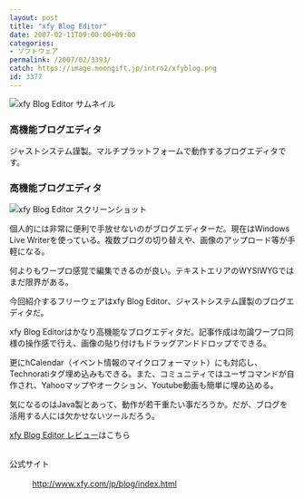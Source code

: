 ```yaml
---
layout: post
title: "xfy Blog Editor"
date: 2007-02-11T09:00:00+09:00
categories:
- ソフトウェア
permalink: /2007/02/3393/
catch: https://image.moongift.jp/intro2/xfyblog.png
id: 3377
---
```

 ![xfy Blog Editor サムネイル](https://image.moongift.jp/intro2/xfyblog.t.png "xfy Blog Editor サムネイル")
  

### 高機能ブログエディタ
  
ジャストシステム謹製。マルチプラットフォームで動作するブログエディタです。  
<!--more-->  

### 高機能ブログエディタ
  

![xfy Blog Editor スクリーンショット](https://image.moongift.jp/intro2/xfyblog.png "xfy Blog Editor スクリーンショット")

  

個人的には非常に便利で手放せないのがブログエディターだ。現在はWindows Live Writerを使っている。複数ブログの切り替えや、画像のアップロード等が手軽になる。

  

何よりもワープロ感覚で編集できるのが良い。テキストエリアのWYSIWYGではまだ限界がある。

  

今回紹介するフリーウェアはxfy Blog Editor、ジャストシステム謹製のブログエディタだ。

  

xfy Blog Editorはかなり高機能なブログエディタだ。記事作成は勿論ワープロ同様の操作感で行え、画像の貼り付けもドラッグアンドドロップでできる。

  

更にhCalendar（イベント情報のマイクロフォーマット）にも対応し、Technoratiタグ埋め込みもできる。また、コミュニティではユーザコマンドが自作され、Yahooマップやオークション、Youtube動画も簡単に埋め込める。

  

気になるのはJava製とあって、動作が若干重たい事だろうか。だが、ブログを活用する人には欠かせないツールだろう。

  

[xfy Blog Editor レビュー](http://fw.moongift.jp/review/i-3394.html)はこちら

  
<dl>
<br><dt>公式サイト</dt>
<br><dd><a href="http://www.xfy.com/jp/blog/index.html" target="_blank">http://www.xfy.com/jp/blog/index.html</a></dd>
<br>
</dl>
